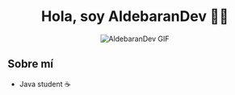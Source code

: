 <div align="center">
  <h1>Hola, soy AldebaranDev 👋🏼</h1>
</div>

<p align="center">
  <img src="https://i.pinimg.com/originals/aa/a9/2d/aaa92dfb8b4f18822505574280da331c.gif" alt="AldebaranDev GIF">
</p>

## Sobre mí
- Java student ☕

